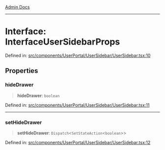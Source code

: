 [Admin Docs](/)

***

# Interface: InterfaceUserSidebarProps

Defined in: [src/components/UserPortal/UserSidebar/UserSidebar.tsx:10](https://github.com/abhassen44/talawa-admin/blob/bb7b6d5252385a81ad100b897eb0cba4f7ba10d2/src/components/UserPortal/UserSidebar/UserSidebar.tsx#L10)

## Properties

### hideDrawer

> **hideDrawer**: `boolean`

Defined in: [src/components/UserPortal/UserSidebar/UserSidebar.tsx:11](https://github.com/abhassen44/talawa-admin/blob/bb7b6d5252385a81ad100b897eb0cba4f7ba10d2/src/components/UserPortal/UserSidebar/UserSidebar.tsx#L11)

***

### setHideDrawer

> **setHideDrawer**: `Dispatch`\<`SetStateAction`\<`boolean`\>\>

Defined in: [src/components/UserPortal/UserSidebar/UserSidebar.tsx:12](https://github.com/abhassen44/talawa-admin/blob/bb7b6d5252385a81ad100b897eb0cba4f7ba10d2/src/components/UserPortal/UserSidebar/UserSidebar.tsx#L12)
